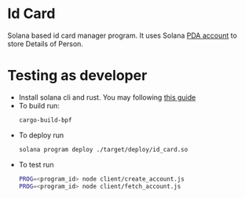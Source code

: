 # Id Card

Solana based id card manager program. It uses Solana [PDA account](https://solana.com/docs/core/pda) to store Details of Person.

# Testing as developer

- Install solana cli and rust. You may following [this guide](https://solana.com/docs/intro/installation)
- To build run:
  ```sh
  cargo-build-bpf
  ```
- To deploy run
  ```sh
  solana program deploy ./target/deploy/id_card.so
  ```
- To test run
  ```sh
  PROG=<program_id> node client/create_account.js
  PROG=<program_id> node client/fetch_account.js
  ```
